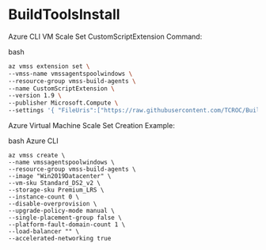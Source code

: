# BuildToolsInstall

Azure CLI VM Scale Set CustomScriptExtension Command:

bash
```bash
az vmss extension set \
--vmss-name vmssagentspoolwindows \
--resource-group vmss-build-agents \
--name CustomScriptExtension \
--version 1.9 \
--publisher Microsoft.Compute \
--settings '{ "FileUris":["https://raw.githubusercontent.com/TCROC/BuildToolsInstall/master/Windows/InstallTools.ps1"], "commandToExecute": "Powershell.exe -ExecutionPolicy Unrestricted -File InstallTools.ps1" }'
```

Azure Virtual Machine Scale Set Creation Example:

bash Azure CLI
```
az vmss create \
--name vmssagentspoolwindows \
--resource-group vmss-build-agents \
--image "Win2019Datacenter" \
--vm-sku Standard_DS2_v2 \
--storage-sku Premium_LRS \
--instance-count 0 \
--disable-overprovision \
--upgrade-policy-mode manual \
--single-placement-group false \
--platform-fault-domain-count 1 \
--load-balancer "" \
--accelerated-networking true
```
